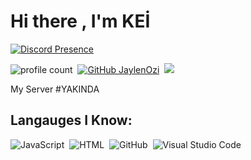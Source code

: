 # Hi there , I'm KEİ 
[![Discord Presence]( https://api.lanyard.rest/v1/users/:276781786925891585 )](https://discord.com/users/276781786925891585) 

![profile count](https://komarev.com/ghpvc/?username=iFlorya&color=red)&nbsp;
[![GitHub JaylenOzi](https://img.shields.io/github/followers/iFlorya?label=follow&style=social)](https://github.com/iFlorya)&nbsp;
<a href="https://instagram.com/kei_wesly"><img src="https://img.shields.io/badge/@kei_wesly-E4405F?style=flat&logo=Instagram&logoColor=white"/></a> &nbsp;

My Server
#YAKINDA

## Langauges I Know:
![JavaScript](https://img.shields.io/badge/-JavaScript-05122A?style=flat&logo=javascript)&nbsp;
![HTML](https://img.shields.io/badge/-HTML-05122A?style=flat&logo=HTML5)&nbsp;
![GitHub](https://img.shields.io/badge/-GitHub-05122A?style=flat&logo=github)&nbsp;
![Visual Studio Code](https://img.shields.io/badge/-Visual%20Studio%20Code-05122A?style=flat&logo=visual-studio-code&logoColor=007ACC)&nbsp;


